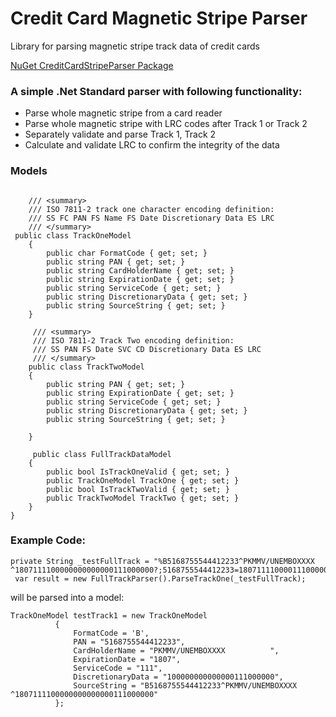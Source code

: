 # Credit Card Magnetic Stripe Parser
Library for parsing magnetic stripe track data of credit cards

[NuGet CreditCardStripeParser Package](https://www.nuget.org/packages/CreditCardStripeParser/1.0.0)

### A simple .Net Standard parser with following functionality:

* Parse whole magnetic stripe from a card reader
* Parse whole magnetic stripe with LRC codes after Track 1 or Track 2
* Separately validate and parse Track 1, Track 2
* Calculate and validate LRC to confirm the integrity of the data

### Models

```

    /// <summary>
    /// ISO 7811-2 track one character encoding definition:
    /// SS FC PAN FS Name FS Date Discretionary Data ES LRC
    /// </summary>
 public class TrackOneModel
    {
        public char FormatCode { get; set; }
        public string PAN { get; set; }
        public string CardHolderName { get; set; }
        public string ExpirationDate { get; set; }
        public string ServiceCode { get; set; }
        public string DiscretionaryData { get; set; }
        public string SourceString { get; set; }
    }
    
     /// <summary>
     /// ISO 7811-2 Track Two encoding definition:
     /// SS PAN FS Date SVC CD Discretionary Data ES LRC
     /// </summary>
    public class TrackTwoModel
    {
        public string PAN { get; set; }
        public string ExpirationDate { get; set; }
        public string ServiceCode { get; set; }
        public string DiscretionaryData { get; set; }
        public string SourceString { get; set; }

    }
    
     public class FullTrackDataModel
    {
        public bool IsTrackOneValid { get; set; }
        public TrackOneModel TrackOne { get; set; }
        public bool IsTrackTwoValid { get; set; }
        public TrackTwoModel TrackTwo { get; set; }
    }
}
```

### Example Code:

```
private String _testFullTrack = "%B5168755544412233^PKMMV/UNEMBOXXXX       ^1807111100000000000000111000000?;5168755544412233=18071111000011100000?";
 var result = new FullTrackParser().ParseTrackOne(_testFullTrack);
 ```
 will be parsed into a model:
 
  ```
TrackOneModel testTrack1 = new TrackOneModel
            {
                FormatCode = 'B',
                PAN = "5168755544412233",
                CardHolderName = "PKMMV/UNEMBOXXXX          ",
                ExpirationDate = "1807",
                ServiceCode = "111",
                DiscretionaryData = "100000000000000111000000",
                SourceString = "B5168755544412233^PKMMV/UNEMBOXXXX          ^1807111100000000000000111000000"
            };
 ```
